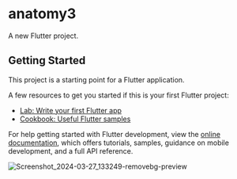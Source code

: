 # anatomy3

A new Flutter project.

## Getting Started

This project is a starting point for a Flutter application.

A few resources to get you started if this is your first Flutter project:

- [Lab: Write your first Flutter app](https://docs.flutter.dev/get-started/codelab)
- [Cookbook: Useful Flutter samples](https://docs.flutter.dev/cookbook)

For help getting started with Flutter development, view the
[online documentation](https://docs.flutter.dev/), which offers tutorials,
samples, guidance on mobile development, and a full API reference.



![Screenshot_2024-03-27_133249-removebg-preview](https://github.com/Shalu6634/anatomy3/assets/149373622/6c503aca-8ffb-4fdf-8392-a50294c7aecf)
